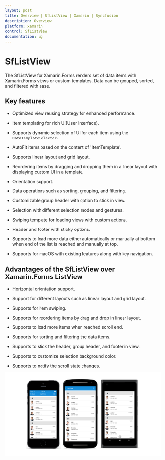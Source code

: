 ```yaml
---
layout: post
title: Overview | SfListView | Xamarin | Syncfusion
description: Overview
platform: xamarin
control: SfListView
documentation: ug
---
```


# SfListView

The SfListView for Xamarin.Forms renders set of data items with Xamarin.Forms views or custom templates. Data can be grouped, sorted, and filtered with ease.

## Key features

 * Optimized view reusing strategy for enhanced performance.

 * Item templating for rich UI(User Interface).

 * Supports dynamic selection of UI for each item using the `DataTemplateSelector`.

 * AutoFit items based on the content of 'ItemTemplate'.

 * Supports linear layout and grid layout.

 * Reordering items by dragging and dropping them in a linear layout with displaying custom UI in a template.

 * Orientation support.

 * Data operations such as sorting, grouping, and filtering.

 * Customizable group header with option to stick in view.

 * Selection with different selection modes and gestures.

 * Swiping template for loading views with custom actions.

 * Header and footer with sticky options.

 * Supports to load more data either automatically or manually at bottom when end of the list is reached and manually at top.

 * Supports for macOS with existing features along with key navigation. 

## Advantages of the SfListView over Xamarin.Forms ListView
 
 * Horizontal orientation support.

 * Support for different layouts such as linear layout and grid layout.

 * Supports for item swiping.
 
 * Supports for reordering items by drag and drop in linear layout.

 * Supports to load more items when reached scroll end.

 * Supports for sorting and filtering the data items.

 * Supports to stick the header, group header, and footer in view.

 * Supports to customize selection background color.

 * Supports to notify the scroll state changes.


![](SfListView_images/Overview.png)